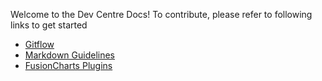 Welcome to the Dev Centre Docs! To contribute, please refer to following links to get started 

* [Gitflow](https://github.com/fusioncharts/dev_centre_docs/wiki/Gitflow)
* [Markdown Guidelines](https://github.com/fusioncharts/dev_centre_docs/wiki/Markdown-Guidelines)
* [FusionCharts Plugins](https://github.com/fusioncharts/dev_centre_docs/wiki/FusionCharts-Plugins)


